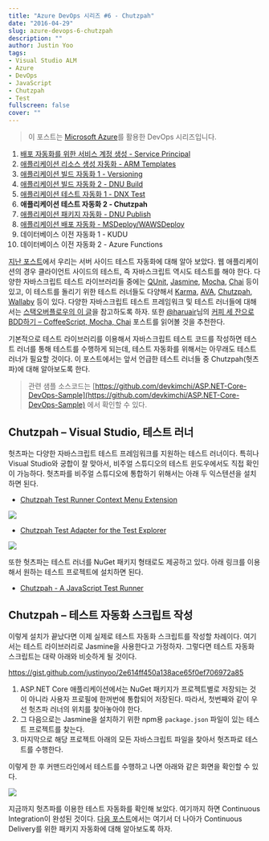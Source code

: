 ```yaml
---
title: "Azure DevOps 시리즈 #6 - Chutzpah"
date: "2016-04-29"
slug: azure-devops-6-chutzpah
description: ""
author: Justin Yoo
tags:
- Visual Studio ALM
- Azure
- DevOps
- JavaScript
- Chutzpah
- Test
fullscreen: false
cover: ""
---
```


> 이 포스트는 [Microsoft Azure](https://azure.microsoft.com)를 활용한 DevOps 시리즈입니다.

1. [배포 자동화를 위한 서비스 계정 생성 - Service Principal](http://blog.aliencube.org/ko/2016/04/24/azure-devops-1-service-principal)
2. [애플리케이션 리소스 생성 자동화 - ARM Templates](http://blog.aliencube.org/ko/2016/04/24/azure-devops-2-arm-templates)
3. [애플리케이션 빌드 자동화 1 - Versioning](http://blog.aliencube.org/ko/2016/04/26/azure-devops-3-versioning)
4. [애플리케이션 빌드 자동화 2 - DNU Build](http://blog.aliencube.org/ko/2016/04/27/azure-devops-4-dnu-build)
5. [애플리케이션 테스트 자동화 1 - DNX Test](http://blog.aliencube.org/ko/2016/04/28/azure-devops-5-dnx-test)
6. **애플리케이션 테스트 자동화 2 - Chutzpah**
7. [애플리케이션 패키지 자동화 - DNU Publish](http://blog.aliencube.org/ko/2016/04/30/azure-devops-7-dnu-publish)
8. [애플리케이션 배포 자동화 - MSDeploy/WAWSDeploy](http://blog.aliencube.org/ko/2016/05/01/azure-devops-8-msdeploy-wawsdeploy)
9. 데이터베이스 이전 자동화 1 - KUDU
10. 데이터베이스 이전 자동화 2 - Azure Functions

[지난 포스트](http://blog.aliencube.org/ko/2016/04/28/azure-devops-5-dnx-test)에서 우리는 서버 사이드 테스트 자동화에 대해 알아 보았다. 웹 애플리케이션의 경우 클라이언트 사이드의 테스트, 즉 자바스크립트 역시도 테스트를 해야 한다. 다양한 자바스크립트 테스트 라이브러리들 중에는 [QUnit](http://qunitjs.com/), [Jasmine](http://jasmine.github.io/), [Mocha](https://mochajs.org/), [Chai](http://chaijs.com/) 등이 있고, 이 테스트를 돌리기 위한 테스트 러너들도 다양해서 [Karma](https://karma-runner.github.io), [AVA](https://github.com/sindresorhus/ava), [Chutzpah](https://github.com/mmanela/chutzpah), [Wallaby](https://wallabyjs.com/) 등이 있다. 다양한 자바스크립트 테스트 프레임워크 및 테스트 러너들에 대해서는 [스택오버플로우의 이 글](http://stackoverflow.com/questions/300855/javascript-unit-test-tools-for-tdd)을 참고하도록 하자. 또한 [@haruair](https://twitter.com)님의 [커피 세 잔으로 BDD하기 – CoffeeScript, Mocha, Chai](http://haruair.com/blog/2621) 포스트를 읽어볼 것을 추천한다.

기본적으로 테스트 라이브러리를 이용해서 자바스크립트 테스트 코드를 작성하면 테스트 러너를 통해 테스트를 수행하게 되는데, 테스트 자동화를 위해서는 아무래도 테스트 러너가 필요할 것이다. 이 포스트에서는 앞서 언급한 테스트 러너들 중 Chutzpah(헛츠파)에 대해 알아보도록 한다.

> 관련 샘플 소스코드는 [https://github.com/devkimchi/ASP.NET-Core-DevOps-Sample](https://github.com/devkimchi/ASP.NET-Core-DevOps-Sample) 에서 확인할 수 있다.

## Chutzpah – Visual Studio, 테스트 러너

헛츠파는 다양한 자바스크립트 테스트 프레임워크를 지원하는 테스트 러너이다. 특히나 Visual Studio와 궁합이 잘 맞아서, 비주얼 스튜디오의 테스트 윈도우에서도 직접 확인이 가능하다. 헛츠파를 비주얼 스튜디오에 통합하기 위해서는 아래 두 익스텐션을 설치하면 된다.

- [Chutzpah Test Runner Context Menu Extension](https://visualstudiogallery.msdn.microsoft.com/71a4e9bd-f660-448f-bd92-f5a65d39b7f0)

![](https://sa0blogs.blob.core.windows.net/aliencube/2016/04/azure-devops-6-chutzpah-01.png)

- [Chutzpah Test Adapter for the Test Explorer](https://visualstudiogallery.msdn.microsoft.com/f8741f04-bae4-4900-81c7-7c9bfb9ed1fe)

![](https://sa0blogs.blob.core.windows.net/aliencube/2016/04/azure-devops-6-chutzpah-02.png)

또한 헛츠파는 테스트 러너를 NuGet 패키지 형태로도 제공하고 있다. 아래 링크를 이용해서 원하는 테스트 프로젝트에 설치하면 된다.

- [Chutzpah - A JavaScript Test Runner](https://www.nuget.org/packages/Chutzpah)

## Chutzpah – 테스트 자동화 스크립트 작성

이렇게 설치가 끝났다면 이제 실제로 테스트 자동화 스크립트를 작성할 차례이다. 여기서는 테스트 라이브러리로 Jasmine을 사용한다고 가정하자. 그렇다면 테스트 자동화 스크립트는 대략 아래와 비슷하게 될 것이다.

https://gist.github.com/justinyoo/2e614ff450a138ace65f0ef706972a85

1. ASP.NET Core 애플리케이션에서는 NuGet 패키지가 프로젝트별로 저장되는 것이 아니라 사용자 프로필에 한꺼번에 통합되어 저장된다. 따라서, 첫번째와 같이 우선 헛츠파 러너의 위치를 찾아놓아야 한다.
2. 그 다음으로는 Jasmine을 설치하기 위한 npm용 `package.json` 파일이 있는 테스트 프로젝트를 찾는다.
3. 마지막으로 해당 프로젝트 아래의 모든 자바스크립트 파일을 찾아서 헛츠파로 테스트를 수행한다.

이렇게 한 후 커맨드라인에서 테스트를 수행하고 나면 아래와 같은 화면을 확인할 수 있다.

![](https://sa0blogs.blob.core.windows.net/aliencube/2016/04/azure-devops-6-chutzpah-03.png)

지금까지 헛츠파를 이용한 테스트 자동화를 확인해 보았다. 여기까지 하면 Continuous Integration이 완성된 것이다. [다음 포스트](http://blog.aliencube.org/ko/2016/04/30/azure-devops-7-dnu-publish)에서는 여기서 더 나아가 Continuous Delivery를 위한 패키지 자동화에 대해 알아보도록 하자.
